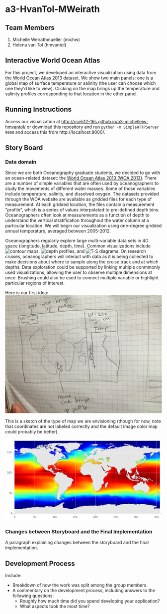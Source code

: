 a3-HvanTol-MWeirath
===============

## Team Members

1. Michelle Weirathmueller (michw)
2. Helena van Tol (hmvantol)

## Interactive World Ocean Atlas

For this project, we developed an interactive visualization using data from the [World Ocean Atlas 2013](https://www.nodc.noaa.gov/OC5/woa13/woa13data.html) dataset. We show two main panels: one is a global map of surface temperature or salinity (the user can choose which one they'd like to view). Clicking on the map brings up the temperature and salinity profiles corresponding to that location in the other panel. 


## Running Instructions

Access our visualization at http://cse512-16s.github.io/a3-michellejw-hmvantol/ or download this repository and run `python -m SimpleHTTPServer 9000` and access this from http://localhost:9000/.

## Story Board

### Data domain
Since we are both Oceanography graduate students, we decided to go with an ocean-related dataset: the [World Ocean Atlas 2013 (WOA 2013)](http://www.nodc.noaa.gov/OC5/woa13/woa13data.html). There are a number of simple variables that are often used by oceanographers to study the movements of different water masses. Some of those variables include temperature, salinity, and dissolved oxygen. The datasets provided through the WOA website are available as gridded files for each type of measurement. At each gridded location, the files contain a measurement "profile", which is a series of values interpolated to pre-defined depth bins. Oceanographers often look at measurements as a function of depth to understand the vertical stratification throughout the water column at a particular location. We will begin our visualization using one-degree gridded annual temperature, averaged between 2005-2012.

Oceanographers regularly explore large multi-variable data sets in 4D space (longitude, latitude, depth, time). Common visualizations include ![contour maps](http://www.ospo.noaa.gov/Products/ocean/sst/contour/), ![depth profiles](https://en.wikipedia.org/wiki/Thermocline#/media/File:THERMOCLINE.png), and ![T-S diagrams](https://oceanpython.files.wordpress.com/2013/02/ts_diagram.png). On research cruises, oceanographers will interact with data as it is being collected to make decisions about where to sample along the cruise track and at which depths. Data exploration could be supported by linking multiple conmmonly used visualizations, allowing the user to observe multiple dimensions at once. Brushing could also be used to connect multiple variable or highlight particular regions of interest.

Here is our first idea:
![Sketch 1](sketch1.jpg)

This is a sketch of the type of map we are envisioning (though for now, note that coordinates are not labeled correctly and the default image color map could probably be better).

![tempmap](https://github.com/michellejw/a3_HvT_MW/blob/Master/woa_map.png)

### Changes between Storyboard and the Final Implementation

A paragraph explaining changes between the storyboard and the final implementation.


## Development Process

Include:
- Breakdown of how the work was split among the group members.
- A commentary on the development process, including answers to the following questions:
  - Roughly how much time did you spend developing your application?
  - What aspects took the most time?
